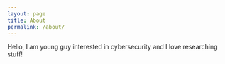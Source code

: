 ```yaml
---
layout: page
title: About
permalink: /about/
---
```


Hello, I am young guy interested in cybersecurity and I love researching stuff!